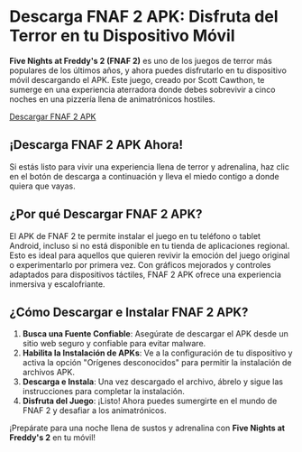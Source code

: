 # Descarga FNAF 2 APK: Disfruta del Terror en tu Dispositivo Móvil

**Five Nights at Freddy's 2 (FNAF 2)** es uno de los juegos de terror más populares de los últimos años, y ahora puedes disfrutarlo en tu dispositivo móvil descargando el APK. Este juego, creado por Scott Cawthon, te sumerge en una experiencia aterradora donde debes sobrevivir a cinco noches en una pizzería llena de animatrónicos hostiles.

 [Descargar FNAF 2 APK](https://fnaf2apk.net/) 

## ¡Descarga FNAF 2 APK Ahora!
Si estás listo para vivir una experiencia llena de terror y adrenalina, haz clic en el botón de descarga a continuación y lleva el miedo contigo a donde quiera que vayas.

## ¿Por qué Descargar FNAF 2 APK?
El APK de FNAF 2 te permite instalar el juego en tu teléfono o tablet Android, incluso si no está disponible en tu tienda de aplicaciones regional. Esto es ideal para aquellos que quieren revivir la emoción del juego original o experimentarlo por primera vez. Con gráficos mejorados y controles adaptados para dispositivos táctiles, FNAF 2 APK ofrece una experiencia inmersiva y escalofriante.

## ¿Cómo Descargar e Instalar FNAF 2 APK?
1. **Busca una Fuente Confiable**: Asegúrate de descargar el APK desde un sitio web seguro y confiable para evitar malware.
2. **Habilita la Instalación de APKs**: Ve a la configuración de tu dispositivo y activa la opción "Orígenes desconocidos" para permitir la instalación de archivos APK.
3. **Descarga e Instala**: Una vez descargado el archivo, ábrelo y sigue las instrucciones para completar la instalación.
4. **Disfruta del Juego**: ¡Listo! Ahora puedes sumergirte en el mundo de FNAF 2 y desafiar a los animatrónicos.

¡Prepárate para una noche llena de sustos y adrenalina con **Five Nights at Freddy's 2** en tu móvil!
